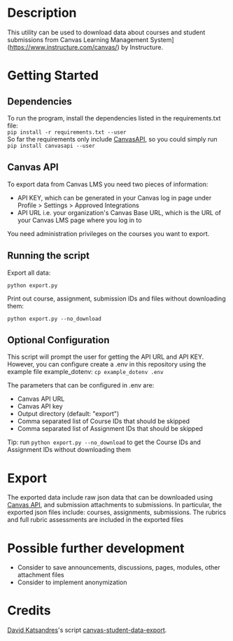 # Description
This utility can be used to download data about courses and student submissions from Canvas Learning Management System](https://www.instructure.com/canvas/) by Instructure.  


# Getting Started
## Dependencies
To run the program, install the dependencies listed in the requirements.txt file:  
`pip install -r requirements.txt --user`  
So far the requirements only include [CanvasAPI](https://github.com/ucfopen/canvasapi), so you could simply run 
`pip install canvasapi --user`  

## Canvas API
To export data from Canvas LMS you need two pieces of information: 
* API KEY, which can be generated in your Canvas log in page under Profile > Settings > Approved Integrations
* API URL i.e. your organization's Canvas Base URL, which is the URL of your Canvas LMS page where you log in to

You need administration privileges on the courses you want to export. 

## Running the script

Export all data:  

`python export.py`

Print out course, assignment, submission IDs and files without downloading them:  

`python export.py --no_download`

## Optional Configuration
This script will prompt the user for getting the API URL and API KEY. 
However, you can configure create a .env in this repository using the example file example_dotenv:
`cp example_dotenv .env`

The parameters that can be configured in .env are:
- Canvas API URL
- Canvas API key
- Output directory (default: "export")
- Comma separated list of Course IDs that should be skipped
- Comma separated list of Assignment IDs that should be skipped

Tip: run `python export.py --no_download` to get the Course IDs and Assignment IDs without downloading them

# Export
The exported data include raw json data that can be downloaded using [Canvas API](https://canvasapi.readthedocs.io/en/latest/index.html), and submission attachments to submissions. 
In particular, the exported json files include: courses, assignments, submissions. The rubrics and full rubric assessments are included in the exported files

# Possible further development
* Consider to save announcements, discussions, pages, modules, other attachment files
* Consider to implement anonymization

# Credits
[David Katsandres](https://github.com/davekats)'s script [canvas-student-data-export](https://github.com/davekats/canvas-student-data-export). 
